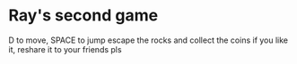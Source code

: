 # Ray's second game 
D to move, SPACE to jump
escape the rocks and collect the coins
if you like it, reshare it to your friends pls
